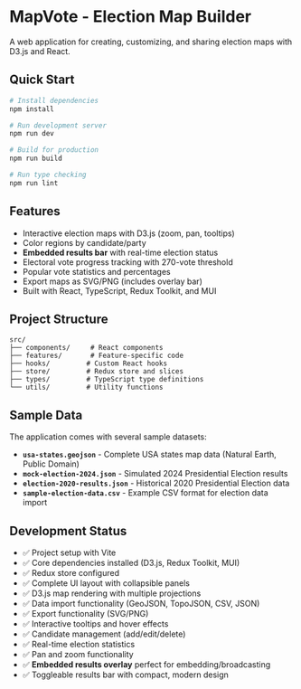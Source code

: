 # MapVote - Election Map Builder

A web application for creating, customizing, and sharing election maps with D3.js and React.

## Quick Start

```bash
# Install dependencies
npm install

# Run development server
npm run dev

# Build for production
npm run build

# Run type checking
npm run lint
```

## Features

- Interactive election maps with D3.js (zoom, pan, tooltips)
- Color regions by candidate/party
- **Embedded results bar** with real-time election status
- Electoral vote progress tracking with 270-vote threshold
- Popular vote statistics and percentages
- Export maps as SVG/PNG (includes overlay bar)
- Built with React, TypeScript, Redux Toolkit, and MUI

## Project Structure

```
src/
├── components/     # React components
├── features/       # Feature-specific code
├── hooks/         # Custom React hooks
├── store/         # Redux store and slices
├── types/         # TypeScript type definitions
└── utils/         # Utility functions
```

## Sample Data

The application comes with several sample datasets:

- **`usa-states.geojson`** - Complete USA states map data (Natural Earth, Public Domain)
- **`mock-election-2024.json`** - Simulated 2024 Presidential Election results
- **`election-2020-results.json`** - Historical 2020 Presidential Election data
- **`sample-election-data.csv`** - Example CSV format for election data import

## Development Status

- ✅ Project setup with Vite
- ✅ Core dependencies installed (D3.js, Redux Toolkit, MUI)
- ✅ Redux store configured
- ✅ Complete UI layout with collapsible panels
- ✅ D3.js map rendering with multiple projections
- ✅ Data import functionality (GeoJSON, TopoJSON, CSV, JSON)
- ✅ Export functionality (SVG/PNG)
- ✅ Interactive tooltips and hover effects
- ✅ Candidate management (add/edit/delete)
- ✅ Real-time election statistics
- ✅ Pan and zoom functionality
- ✅ **Embedded results overlay** perfect for embedding/broadcasting
- ✅ Toggleable results bar with compact, modern design